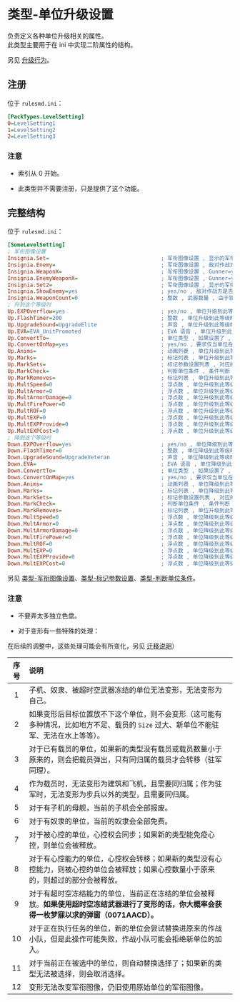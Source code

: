 # 类型-单位升级设置

负责定义各种单位升级相关的属性。  
此类型主要用于在 ini 中实现二阶属性的结构。

另见 [升级行为](/功能扩展-经验值和军衔.md#升级行为)。



## 注册

位于 `rulesmd.ini`：

```ini
[PackTypes.LevelSetting]
0=LevelSetting1
1=LevelSetting2
2=LevelSetting3
```

### 注意

* 索引从 0 开始。

* 此类型并不需要注册，只是提供了这个功能。



## 完整结构

位于 `rulesmd.ini`：

```ini
[SomeLevelSetting]
; 军衔图像设置
Insignia.Set=                                   ; 军衔图像设置 , 显示的军衔 , 默认值是 空
Insignia.Enemy=                                 ; 军衔图像设置 , 敌对作战方显示的军衔 , 默认值是 空
Insignia.WeaponX=                               ; 军衔图像设置 , Gunner=yes 使用第 X 个武器时显示的军衔 (武器编号从 1 开始) , 默认值是 Insignia.Set 的值
Insignia.EnemyWeaponX=                          ; 军衔图像设置 , Gunner=yes 使用第 X 个武器时敌对作战方显示的军衔 (武器编号从 1 开始) , 默认值是 Insignia.Enemy 的值
Insignia.Set2=                                  ; 军衔图像设置 , 显示的军衔 2 , 这东西能有什么用呢 , 默认值是 空
Insignia.ShowEnemy=yes                          ; yes/no , 敌对作战方是否可以看到军衔 (看不到则会隐藏所有的军衔 , 除了军衔 2) , 默认值是 [General] -> EnemyInsignia 的值
Insignia.WeaponCount=0                          ; 整数 , 武器数量 , 由于独立类型不依赖与具体单位 , 因此无法从单位获取武器数量 , 所以需要单独设置 , 小于 0 视为 0 处理 , 默认值是 0
; 升到这个等级时
Up.EXPOverflow=yes                              ; yes/no , 单位升级到此等级时溢出的经验值是否保留 , yes = 保留并且经验值足够下个等级时继续升级 , 默认值是 yes
Up.FlashTimer=200                               ; 整数 , 单位升级到此等级时闪烁的时间 , 默认值是 200 , 单位 : 帧
Up.UpgradeSound=UpgradeElite                    ; 声音 , 单位升级到此等级时播放的声音 , 默认值是 UpgradeElite
Up.EVA=EVA_UnitPromoted                         ; EVA 语音 , 单位升级到此等级时播放的 EVA 语音 , 默认值是 EVA_UnitPromoted
Up.ConvertTo=                                   ; 单位类型 , 如果设置了 , 则单位升级到此等级时会变形 , 默认值是 空
Up.ConvertOnMap=yes                             ; yes/no , 要求仅当单位在地图上时才能进行变形 , 默认值是 yes
Up.Anims=                                       ; 动画列表 , 单位升级到此等级时会播放这些动画 , 默认值是 空
Up.Marks=                                       ; 标记列表 , 单位升级到此等级时会挂载这些标记 , 默认值是 空
Up.MarkSets=                                    ; 标记参数设置列表 , 对应的标记在挂载时会合并此设置 , 不设置则使用标记的默认值
Up.MarkCheck=                                   ; 判断单位条件 , 条件判断 , 需要满足所有的条件 , 单位自己判自己
Up.MarkRemoves=                                 ; 标记列表 , 单位升级到此等级时会移除这些标记 , 默认值是 空
Up.MultSpeed=0                                  ; 浮点数 , 单位升级到此等级时获得的加成属性 , 默认值是 [LevelControls] -> Up.MultSpeed 的值
Up.MultArmor=0                                  ; 浮点数 , 单位升级到此等级时获得的加成属性 , 默认值是 [LevelControls] -> Up.MultArmor 的值
Up.MultArmorDamage=0                            ; 浮点数 , 单位升级到此等级时获得的加成属性 , 默认值是 [LevelControls] -> Up.MultArmorDamage 的值
Up.MultFirePower=0                              ; 浮点数 , 单位升级到此等级时获得的加成属性 , 默认值是 [LevelControls] -> Up.MultFirePower 的值
Up.MultROF=0                                    ; 浮点数 , 单位升级到此等级时获得的加成属性 , 默认值是 [LevelControls] -> Up.MultROF 的值
Up.MultEXP=0                                    ; 浮点数 , 单位升级到此等级时获得的加成属性 , 默认值是 [LevelControls] -> Up.MultEXP 的值
Up.MultEXPProvide=0                             ; 浮点数 , 单位升级到此等级时获得的加成属性 , 默认值是 [LevelControls] -> Up.MultEXPProvide 的值
Up.MultEXPCost=0                                ; 浮点数 , 单位升级到此等级时获得的加成属性 , 默认值是 [LevelControls] -> Up.MultEXPCost 的值
; 降到这个等级时
Down.EXPOverflow=yes                            ; yes/no , 单位降级到此等级时溢出的经验值是否保留 , yes = 保留并且经验值足够下个等级时继续降级 , 默认值是 yes
Down.FlashTimer=0                               ; 整数 , 单位降级到此等级时闪烁的时间 , 默认值是 0 , 单位 : 帧
Down.UpgradeSound=UpgradeVeteran                ; 声音 , 单位降级到此等级时播放的声音 , 默认值是 UpgradeVeteran
Down.EVA=                                       ; EVA 语音 , 单位降级到此等级时播放的 EVA 语音 , 默认值是 空
Down.ConvertTo=                                 ; 单位类型 , 如果设置了 , 则单位降级到此等级时会变形 , 默认值是 空
Down.ConvertOnMap=yes                           ; yes/no , 要求仅当单位在地图上时才能进行变形 , 默认值是 yes
Down.Anims=                                     ; 动画列表 , 单位降级到此等级时会播放这些动画 , 默认值是 空
Down.Marks=                                     ; 标记列表 , 单位降级到此等级时会挂载这些标记 , 默认值是 空
Down.MarkSets=                                  ; 标记参数设置列表 , 对应的标记在挂载时会合并此设置 , 不设置则使用标记的默认值
Down.MarkCheck=                                 ; 判断单位条件 , 条件判断 , 需要满足所有的条件 , 单位自己判自己
Down.MarkRemoves=                               ; 标记列表 , 单位升级到此等级时会移除这些标记 , 默认值是 空
Down.MultSpeed=0                                ; 浮点数 , 单位降级到此等级时获得的加成属性 , 默认值是 [LevelControls] -> Down.MultSpeed 的值
Down.MultArmor=0                                ; 浮点数 , 单位降级到此等级时获得的加成属性 , 默认值是 [LevelControls] -> Down.MultArmor 的值
Down.MultArmorDamage=0                          ; 浮点数 , 单位降级到此等级时获得的加成属性 , 默认值是 [LevelControls] -> Down.MultArmorDamage 的值
Down.MultFirePower=0                            ; 浮点数 , 单位降级到此等级时获得的加成属性 , 默认值是 [LevelControls] -> Down.MultFirePower 的值
Down.MultROF=0                                  ; 浮点数 , 单位降级到此等级时获得的加成属性 , 默认值是 [LevelControls] -> Down.MultROF 的值
Down.MultEXP=0                                  ; 浮点数 , 单位降级到此等级时获得的加成属性 , 默认值是 [LevelControls] -> Down.MultEXP 的值
Down.MultEXPProvide=0                           ; 浮点数 , 单位降级到此等级时获得的加成属性 , 默认值是 [LevelControls] -> Down.MultEXPProvide 的值
Down.MultEXPCost=0                              ; 浮点数 , 单位降级到此等级时获得的加成属性 , 默认值是 [LevelControls] -> Down.MultEXPCost 的值
```

另见 [类型-军衔图像设置](/其他新类型/类型-军衔图像设置.md#类型-军衔图像设置)、[类型-标记参数设置](/其他新类型/类型-标记参数设置.md#类型-标记参数设置)、[类型-判断单位条件](/其他新类型/类型-判断单位条件.md#类型-判断单位条件)。

### 注意

* 不要弄太多独立色盘。

* 对于变形有一些特殊的处理：

在后续的调整中，这些处理可能会有所变化，另见 [迁移说明](/迁移说明.md#迁移说明)）

|序号|说明|
|:-:|:-|
|1|子机、奴隶、被超时空武器冻结的单位无法变形，无法变形为自己。|
|2|如果变形后目标位置放不下这个单位，则不会变形（这可能有多种情况，比如地方不足、载员的 `Size` 过大、新单位不能驻军、无法在水上等等）。|
|3|对于已有载员的单位，如果新的类型没有载员或载员数量小于原来的，则会把载员弹出，只有同归属的载员才会转移（驻军同理）。|
|4|作为载员时，无法变形为建筑和飞机，且需要同归属；作为驻军时，无法变形为步兵以外的类型，且需要同归属。|
|5|对于有子机的母舰，当前的子机会全部报废。|
|6|对于有奴隶的单位，当前的奴隶会全部免费。|
|7|对于被心控的单位，心控权会同步；如果新的类型能免疫心控，则单位会被释放。|
|8|对于有心控能力的单位，心控权会转移；如果新的类型没有心控能力，则被心控的单位会被释放；如果心控数量小于原来的，则超过的部分会被释放。|
|9|对于有超时空冻结能力的单位，当前正在冻结的单位会被释放。**如果使用超时空冻结武器进行了变形的话，你大概率会获得一枚梦寐以求的弹窗（0071AACD）。**|
|10|对于正在执行任务的单位，新的单位会尝试替换进原来的作战小队，但是此操作可能失败，作战小队可能会拒绝新单位的加入。|
|11|对于当前正在被选中的单位，则自动替换选择了；如果新的类型无法被选择，则会取消选择。|
|12|变形无法改变军衔图像，仍旧使用原始单位的军衔图像。|